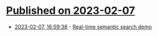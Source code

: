 # [Published on 2023-02-07](index.md)

* [2023-02-07, 16:59:38](https://lobste.rs/s/tbnyup/real_time_semantic_search_demo) - [Real-time semantic search demo](https://paulw.tokyo/post/real-time-semantic-search-demo/)
